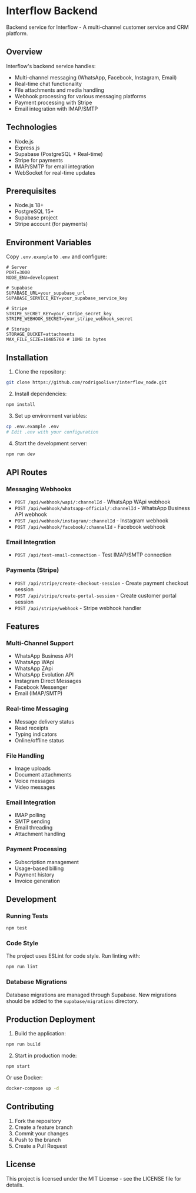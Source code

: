 # Interflow Backend

Backend service for Interflow - A multi-channel customer service and CRM platform.

## Overview

Interflow's backend service handles:
- Multi-channel messaging (WhatsApp, Facebook, Instagram, Email)
- Real-time chat functionality
- File attachments and media handling
- Webhook processing for various messaging platforms
- Payment processing with Stripe
- Email integration with IMAP/SMTP

## Technologies

- Node.js
- Express.js
- Supabase (PostgreSQL + Real-time)
- Stripe for payments
- IMAP/SMTP for email integration
- WebSocket for real-time updates

## Prerequisites

- Node.js 18+
- PostgreSQL 15+
- Supabase project
- Stripe account (for payments)

## Environment Variables

Copy `.env.example` to `.env` and configure:

```env
# Server
PORT=3000
NODE_ENV=development

# Supabase
SUPABASE_URL=your_supabase_url
SUPABASE_SERVICE_KEY=your_supabase_service_key

# Stripe
STRIPE_SECRET_KEY=your_stripe_secret_key
STRIPE_WEBHOOK_SECRET=your_stripe_webhook_secret

# Storage
STORAGE_BUCKET=attachments
MAX_FILE_SIZE=10485760 # 10MB in bytes
```

## Installation

1. Clone the repository:
```bash
git clone https://github.com/rodrigooliver/interflow_node.git
```

2. Install dependencies:
```bash
npm install
```

3. Set up environment variables:
```bash
cp .env.example .env
# Edit .env with your configuration
```

4. Start the development server:
```bash
npm run dev
```

## API Routes

### Messaging Webhooks
- `POST /api/webhook/wapi/:channelId` - WhatsApp WApi webhook
- `POST /api/webhook/whatsapp-official/:channelId` - WhatsApp Business API webhook
- `POST /api/webhook/instagram/:channelId` - Instagram webhook
- `POST /api/webhook/facebook/:channelId` - Facebook webhook

### Email Integration
- `POST /api/test-email-connection` - Test IMAP/SMTP connection

### Payments (Stripe)
- `POST /api/stripe/create-checkout-session` - Create payment checkout session
- `POST /api/stripe/create-portal-session` - Create customer portal session
- `POST /api/stripe/webhook` - Stripe webhook handler

## Features

### Multi-Channel Support
- WhatsApp Business API
- WhatsApp WApi
- WhatsApp ZApi
- WhatsApp Evolution API
- Instagram Direct Messages
- Facebook Messenger
- Email (IMAP/SMTP)

### Real-time Messaging
- Message delivery status
- Read receipts
- Typing indicators
- Online/offline status

### File Handling
- Image uploads
- Document attachments
- Voice messages
- Video messages

### Email Integration
- IMAP polling
- SMTP sending
- Email threading
- Attachment handling

### Payment Processing
- Subscription management
- Usage-based billing
- Payment history
- Invoice generation

## Development

### Running Tests
```bash
npm test
```

### Code Style
The project uses ESLint for code style. Run linting with:
```bash
npm run lint
```

### Database Migrations
Database migrations are managed through Supabase. New migrations should be added to the `supabase/migrations` directory.

## Production Deployment

1. Build the application:
```bash
npm run build
```

2. Start in production mode:
```bash
npm start
```

Or use Docker:
```bash
docker-compose up -d
```

## Contributing

1. Fork the repository
2. Create a feature branch
3. Commit your changes
4. Push to the branch
5. Create a Pull Request

## License

This project is licensed under the MIT License - see the LICENSE file for details.